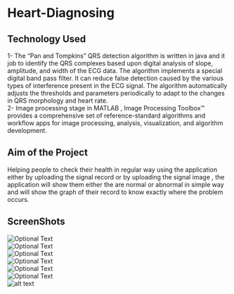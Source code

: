 # Heart-Diagnosing

## Technology Used 
1- The “Pan and Tompkins” QRS detection algorithm is written in java and it  job to identify the QRS complexes based upon digital analysis of slope, amplitude, and width of the ECG data. The algorithm implements a special digital band pass filter. It can reduce false detection caused by the various types of interference present in the 
ECG signal. The algorithm automatically adjusts the thresholds and parameters periodically to adapt to the changes in QRS morphology and heart rate.    
2- Image processing stage in MATLAB , Image Processing Toolbox™ provides a comprehensive set of reference-standard algorithms and workflow apps for image processing, analysis, visualization, and algorithm development.

## Aim of the Project 
Helping people to check their health in regular way using the application either by uploading the signal record or by uploading the signal  image , the application will show them either the are normal or abnormal in simple way and will show the graph of their record to know exactly where the problem occurs.


## ScreenShots

![Optional Text](../master/screenshots/b.png)
<br>
![Optional Text](../master/screenshots/c.png)
<br>
![Optional Text](../master/screenshots/a.png)
<br>
![Optional Text](../master/screenshots/d.png)
<br>
![Optional Text](../master/screenshots/e.png)
<br>
![Optional Text](/home/areej/Desktop/Repository/merge/screenshots/f.png)
<br>
![alt text](screenshots/a.png "Description goes here")

